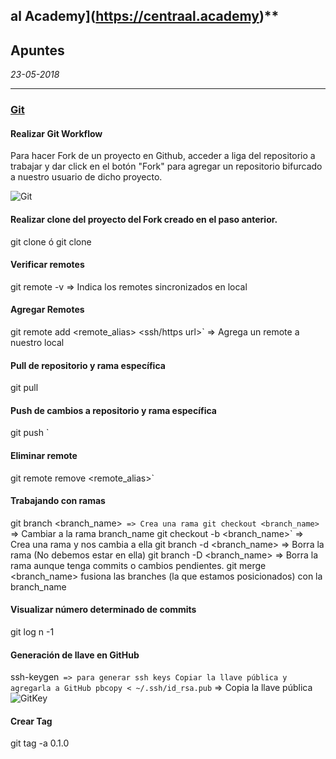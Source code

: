 al Academy](https://centraal.academy)**
-----------------------------------------------------
## Apuntes
_23-05-2018_

------------------------------------------------------
### [Git](https://git-scm.com)

#### Realizar Git Workflow

Para hacer Fork de un proyecto en Github, acceder a liga del repositorio a trabajar y dar click en el botón "Fork" para agregar un repositorio bifurcado a nuestro usuario de dicho proyecto.

![Git](http://hisham.hm/img/posts/github-fork.png)

#### Realizar clone del proyecto del Fork creado en el paso anterior.
git clone <urlRepositorio> ó git clone <sshRepositorio>

#### Verificar remotes

git remote -v => Indica los remotes sincronizados en local

#### Agregar Remotes

git remote add <remote_alias> <ssh/https url>` => Agrega un remote a nuestro local

#### Pull de repositorio y rama específica
git pull <remote> <branch>

#### Push de cambios a repositorio y rama específica
git push <remote> <branch>`

#### Eliminar remote 
git remote remove <remote_alias>`

#### Trabajando con ramas
git branch <branch_name>` => Crea una rama
git checkout <branch_name>` => Cambiar a la rama branch_name
git checkout -b <branch_name>` => Crea una rama y nos cambia a ella
git branch -d <branch_name> => Borra la rama (No debemos estar en ella)
git branch -D <branch_name> => Borra la rama aunque tenga commits o cambios pendientes.
git merge <branch_name> fusiona las branches (la que estamos posicionados) con la branch_name
#### Visualizar número determinado de commits
git log n -1
#### Generación de llave en GitHub
ssh-keygen` => para generar ssh keys
Copiar la llave pública y agregarla a GitHub
pbcopy < ~/.ssh/id_rsa.pub` => Copia la llave pública
![GitKey](https://jdblischak.github.io/2014-09-18-chicago/novice/git/img/github-ssh-keys.png)
#### Crear Tag
git tag -a 0.1.0
